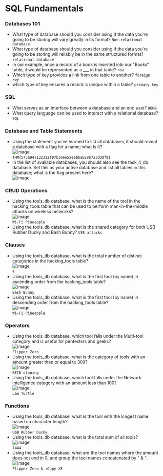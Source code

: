 # SQL Fundamentals

### Databases 101
- What type of database should you consider using if the data you're going to be storing will vary greatly in its format? `Non-relational database`
- What type of database should you consider using if the data you're going to be storing will reliably be in the same structured format? `relational database`
- In our example, once a record of a book is inserted into our "Books" table, it would be represented as a ___ in that table? `row`
- Which type of key provides a link from one table to another? `foreign key`
- which type of key ensures a record is unique within a table? `primary key`

### SQL
- What serves as an interface between a database and an end user? `DBMS`
- What query language can be used to interact with a relational database? `SQL`

### Database and Table Statements
- Using the statement you've learned to list all databases, it should reveal a database with a flag for a name; what is it?<br />
![image](https://github.com/user-attachments/assets/264cd870-8c8f-4183-93a1-87d8770593dd)<br />
`THM{575a947132312f97b30ee5aeebba629b723d30f9}`
- In the list of available databases, you should also see the  task_4_db database. Set this as your active database and list all tables in this database; what is the flag present here?<br />
![image](https://github.com/user-attachments/assets/6fc5276a-7c8a-4f36-aa06-5e957670b36d)<br />


### CRUD Operations
- Using the tools_db database, what is the name of the tool in the hacking_tools table that can be used to perform man-in-the-middle attacks on wireless networks?<br />
![image](https://github.com/user-attachments/assets/35a474ba-20c2-4666-bf3e-85f29b065f19)<br />
`Wi-Fi Pineapple`
- Using the tools_db database, what is the shared category for both USB Rubber Ducky and Bash Bunny?
`USB attacks`

### Clauses
- Using the tools_db database, what is the total number of distinct categories in the hacking_tools table?<br />
![image](https://github.com/user-attachments/assets/7cc2cb61-57cc-417f-bf32-9a6af5c4ef95)<br />
`6`
- Using the tools_db database, what is the first tool (by name) in ascending order from the hacking_tools table?<br />
![image](https://github.com/user-attachments/assets/8c00fdc8-365b-4744-9af3-7ba4aa5a2363)<br />
`Bash Bunny`
- Using the tools_db database, what is the first tool (by name) in descending order from the hacking_tools table?<br />
![image](https://github.com/user-attachments/assets/d4f0cb0a-bc11-475c-be7e-88325d9c0328)<br />
`Wi-Fi Pineapple`

### Operators
- Using the tools_db database, which tool falls under the Multi-tool category and is useful for pentesters and geeks? <br />
![image](https://github.com/user-attachments/assets/8e0a8365-9a02-4aae-9961-9cef1a2d17f9)<br />
`Flipper Zero`
- Using the tools_db database, what is the category of tools with an amount greater than or equal to 300? <br />
![image](https://github.com/user-attachments/assets/3cfce74f-0082-4677-9f70-d1f35d7f6e2b)<br />
`RFID cloning`
- Using the tools_db database, which tool falls under the Network intelligence category with an amount less than 100? <br />
![image](https://github.com/user-attachments/assets/4d768ccc-e622-4319-a31d-8c67ddf8d7cd)<br />
`Lan Turtle`

### Functions
- Using the tools_db database, what is the tool with the longest name based on character length?<br />
![image](https://github.com/user-attachments/assets/3390c6aa-3e9d-42ab-971e-090e73d0d146)<br />
`USB Rubber Ducky`
- Using the tools_db database, what is the total sum of all tools?<br />
![image](https://github.com/user-attachments/assets/64383236-fe97-4369-9b9f-1bc1e0406c67)<br />
`1444`
- Using the tools_db database, what are the tool names where the amount does not end in 0, and group the tool names concatenated by " & ".<br />
![image](https://github.com/user-attachments/assets/55d08e48-f55d-4301-a726-93e42006825c)<br />
`Flipper Zero & iCopy-XS`
